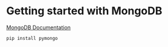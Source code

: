 # Getting started with MongoDB

[MongoDB Documentation]([https://pages.github.com/](https://pymongo.readthedocs.io/en/stable/))

```
pip install pymongo
```
